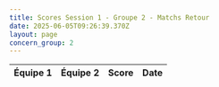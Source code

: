 ```yaml
---
title: Scores Session 1 - Groupe 2 - Matchs Retour
date: 2025-06-05T09:26:39.370Z
layout: page
concern_group: 2
---
```




| Équipe 1 | Équipe 2 | Score | Date |
|----------|----------|-------|------|

